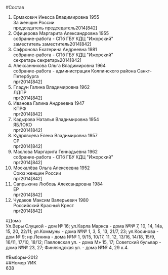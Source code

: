 #Состав  
1. Ермакович Инесса Владимировна 1955  
    За женщин России  
    председатель председатель2014[842]  
2. Офицерова Маргарита Александровна 1955  
    собрание-работа - СПб ГБУ КДЦ "Ижорский"  
    заместитель заместитель2014[842]  
3. Сафронова Екатерина Андреевна 1981  
    собрание-работа - СПб ГБУ КДЦ "Ижорский"  
    секретарь секретарь2014[842]  
4. Алексанникова Ольга Владимировна 1964  
    собрание-работа - администрация Колпинского района Санкт-Петербурга  
    прг2014[842]  
5. Гладун Галина Владимировна 1962  
    ЛДПР  
    прг2014[842]  
6. Иванова Галина Андреевна 1947  
    КПРФ  
    прг2014[842]  
7. Кадырова Наталья Владимировна 1954  
    ЯБЛОКО  
    прг2014[842]  
8. Кудрявцева Елена Владимировна 1957  
    СР  
    прг2014[842]  
9. Маслова Маргарита Геннадьевна 1962  
    собрание-работа - СПб ГБУ КДЦ "Ижорский"  
    прг2014[842]  
10. Москалёва Ольга Алексеевна 1952  
    Союз женщин России  
    прг2014[842]  
11. Сапрыкина Любовь Александровна 1984  
    ЕР  
    прг2014[842]  
12. Чудаков Максим Валерьевич 1980  
    Российский Красный Крест  
    прг2014[842]  
  
#Дома  
Ул.Веры Слуцкой - дом № 16; ул.Карла Маркса - дома №№ 7, 10, 14, 14а, 15, 20, 22/11; ул.Коммуны - дома №№ 1, 3, 5, 13, 21/7, 23; ул.Косинова - дом № 9; нр.Ленина - дома №№ 1, 9/15, 10/17, 11, 12, 13/16, 14/18, 15/9, 16/11, 17/10, 18/12; Павловская ул. - дома М» 15, 17; Советский бульвар - дома №№ 23, 27; Финляндская ул. - дома №№ 4, 29 к.4.  
  
#Выборы-2012  
##Номер УИК  
638  
